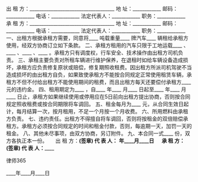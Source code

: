 
 


出 租 方：____________________________________ 
地 址：____________ 邮码：____________ 电话：____________ 
法定代表人：____________ 职务：____________ 
承 租 方：____________________________________ 
地 址：____________ 邮码：____________ 电话：____________ 
法定代表人：____________ 职务：____________ 
一、出租方根据承租方需要，同意将____ 吨载重量____ 牌汽车____ 辆租给承租方使用，经双方协商订立如下条款。 
二、承租方租用的汽车只限于工地运载____ 、____ 、____ 、____ 。承租方只有调度权，行车安全、技术操作由出租方司机负责。 
三、承租主要负责对所租车辆进行维护保养，在退租时如给车辆设备造成损坏，承租方应负责修复原状或赔偿，修复期照收租费。因出租方所派司机驾驶不当造成损坏的由出租方自负，如果致使承租方不能按合同规定正常使用租赁车辆，承租方不但不付给出租方不能使用期间的租费，而且出租方每天还要偿付承租方____ 元的违约金。 
四、租用期定为____ ，自____ 年____ 月____ 日起至____ 年____ 月____ 日止，承租方如果继续使用或停用应在5日前向出租方提出协商，否则按合同规定照收租费或按合同期限将车调回。 
五、租金每月为____ 元，从合同生效日起计，每月结算一次，按月租用，不足一个月按一个月收费。 
六、所用燃料由承租方负责。 
七、违约责任。出租方不得擅自将车调回，否则将按租金的双倍赔偿承租方。承租方必须按合同规定的时间和租金付款，否则，每逾期一天，加罚一天的租金。 
八、其他未尽事项，由双方协商，另订附件。 
九、本合同一式____ 份，双方各执正本一份。 
　 
出 租 方：____________(签章) 
代 表 人：____________ 
____年____月____日 
　 
承 租 方：____________(签章) 
代 表 人：____________ 




 
律师365






____年____月____日


 


 

 
 
 
 
 
  


  
 

  


  


  
 
 
 
 

